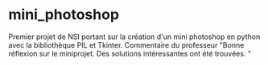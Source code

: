 # mini_photoshop
Premier projet de NSI portant sur la création d'un mini photoshop en python avec la bibliothèque PIL et Tkinter.
Commentaire du professeur "Bonne réflexion sur le miniprojet. Des solutions intéressantes ont été trouvées.  "
